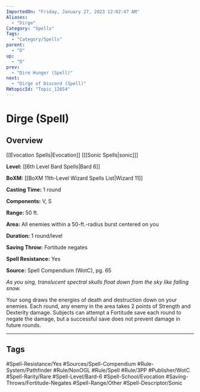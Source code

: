 ```yaml
---
ImportedOn: "Friday, January 27, 2023 12:02:47 AM"
Aliases:
  - "Dirge"
Category: "Spells"
Tags:
  - "Category/Spells"
parent:
  - "D"
up:
  - "D"
prev:
  - "Dire Hunger (Spell)"
next:
  - "Dirge of Discord (Spell)"
RWtopicId: "Topic_12654"
---
```

# Dirge (Spell)
## Overview
[[Evocation Spells|Evocation]] \[[[Sonic Spells|sonic]]]

**Level:** [[6th Level Bard Spells|Bard 6]]

**BoXM:** [[BoXM 11th-Level Wizard Spells List|Wizard 11]]

**Casting Time:** 1 round

**Components:** V, S

**Range:** 50 ft.

**Area:** All enemies within a 50-ft.-radius burst centered on you

**Duration:** 1 round/level

**Saving Throw:** Fortitude negates

**Spell Resistance:** Yes

**Source:** Spell Compendium (WotC), pg. 65

*As you sing, translucent spectral skulls float down from the sky like falling snow.*

Your song draws the energies of death and destruction down on your enemies. Each round, any enemy in the area takes 2 points of Strength and Dexterity damage. Subjects can attempt a Fortitude save each round to negate the damage, but a successful save does not prevent damage in future rounds.


---
## Tags
#Spell-Resistance/Yes #Sources/Spell-Compendium #Rule-System/Pathfinder #Rule/NonOGL #Rule/Spell #Rule/3PP #Publisher/WotC #Spell-Rarity/Rare #Spell-Level/Bard-6 #Spell-School/Evocation #Saving-Throws/Fortitude-Negates #Spell-Range/Other #Spell-Descriptor/Sonic


